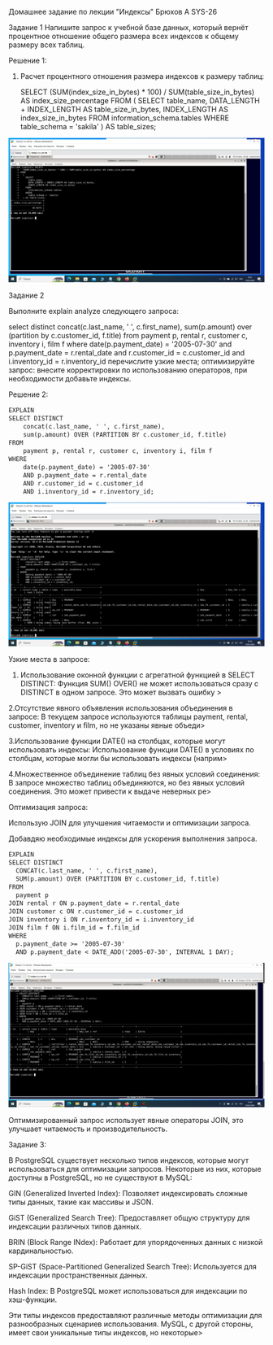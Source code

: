 Домашнее задание по лекции "Индексы" Брюхов А SYS-26

Задание 1
Напишите запрос к учебной базе данных, который вернёт процентное отношение общего размера всех индексов к общему размеру всех таблиц.

Решение 1:

1. Расчет процентного отношения размера индексов к размеру таблиц:

    SELECT
      (SUM(index_size_in_bytes) * 100) / SUM(table_size_in_bytes) AS index_size_percentage
    FROM
      (
        SELECT
          table_name,
          DATA_LENGTH + INDEX_LENGTH AS table_size_in_bytes,
          INDEX_LENGTH AS index_size_in_bytes
        FROM
          information_schema.tables
        WHERE
          table_schema = 'sakila' 
      ) AS table_sizes;

![Задание 1](1.png)

Задание 2

Выполните explain analyze следующего запроса:

select distinct concat(c.last_name, ' ', c.first_name), sum(p.amount) over (partition by c.customer_id, f.title)
from payment p, rental r, customer c, inventory i, film f
where date(p.payment_date) = '2005-07-30' and p.payment_date = r.rental_date and r.customer_id = c.customer_id and i.inventory_id = r.inventory_id
перечислите узкие места;
оптимизируйте запрос: внесите корректировки по использованию операторов, при необходимости добавьте индексы.

Решение 2:

    EXPLAIN
    SELECT DISTINCT
        concat(c.last_name, ' ', c.first_name),
        sum(p.amount) OVER (PARTITION BY c.customer_id, f.title)
    FROM
        payment p, rental r, customer c, inventory i, film f
    WHERE
        date(p.payment_date) = '2005-07-30'
        AND p.payment_date = r.rental_date
        AND r.customer_id = c.customer_id
        AND i.inventory_id = r.inventory_id;

![Задание 2](2.1.png)

Узкие места в запросе:

1. Использование оконной функции с агрегатной функцией в SELECT DISTINCT: Функция SUM() OVER() не может использоваться сразу с DISTINCT в одном запросе. Это может вызвать ошибку >

2.Отсутствие явного объявления использования объединения в запросе: В текущем запросе используются таблицы payment, rental, customer, inventory и film, но не указаны явные объеди>

3.Использование функции DATE() на столбцах, которые могут использовать индексы: Использование функции DATE() в условиях по столбцам, которые могли бы использовать индексы (наприм>

4.Множественное объединение таблиц без явных условий соединения: В запросе множество таблиц объединяются, но без явных условий соединения. Это может привести к выдаче неверных ре>

Оптимизация запроса:

Использую JOIN для улучшения читаемости и оптимизации запроса.

Добавдяю необходимые индексы для ускорения выполнения запроса.

    EXPLAIN
    SELECT DISTINCT
      CONCAT(c.last_name, ' ', c.first_name),
      SUM(p.amount) OVER (PARTITION BY c.customer_id, f.title)
    FROM
      payment p
    JOIN rental r ON p.payment_date = r.rental_date
    JOIN customer c ON r.customer_id = c.customer_id
    JOIN inventory i ON r.inventory_id = i.inventory_id
    JOIN film f ON i.film_id = f.film_id
    WHERE
      p.payment_date >= '2005-07-30'
      AND p.payment_date < DATE_ADD('2005-07-30', INTERVAL 1 DAY);

![Задание 2](2.2.png)

Оптимизированный запрос использует явные операторы JOIN, это улучшает читаемость и производительность.

Задание 3:

В PostgreSQL существует несколько типов индексов, которые могут использоваться для оптимизации запросов. Некоторые из них, которые доступны в PostgreSQL, но не существуют в MySQL:

GIN (Generalized Inverted Index): Позволяет индексировать сложные типы данных, такие как массивы и JSON.

GiST (Generalized Search Tree): Предоставляет общую структуру для индексации различных типов данных.

BRIN (Block Range INdex): Работает для упорядоченных данных с низкой кардинальностью.

SP-GiST (Space-Partitioned Generalized Search Tree): Используется для индексации пространственных данных.

Hash Index: В PostgreSQL может использоваться для индексации по хэш-функции.

Эти типы индексов предоставляют различные методы оптимизации для разнообразных сценариев использования. MySQL, с другой стороны, имеет свои уникальные типы индексов, но некоторые>


